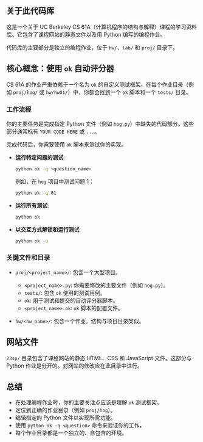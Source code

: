 ## 关于此代码库

这是一个关于 UC Berkeley CS 61A（计算机程序的结构与解释）课程的学习资料库。它包含了课程网站的静态文件以及用 Python 编写的编程作业。

代码库的主要部分是独立的编程作业，位于 `hw/`、`lab/` 和 `proj/` 目录下。

## 核心概念：使用 `ok` 自动评分器

CS 61A 的作业严重依赖于一个名为 `ok` 的自定义测试框架。在每个作业目录（例如 `proj/hog/` 或 `hw/hw01/`）中，你都会找到一个 `ok` 脚本和一个 `tests/` 目录。

### 工作流程

你的主要任务是完成指定 Python 文件（例如 `hog.py`）中缺失的代码部分。这些部分通常标有 `YOUR CODE HERE` 或 `...`。

完成代码后，你需要使用 `ok` 脚本来测试你的实现。

- **运行特定问题的测试**:
  ```bash
  python ok -q <question_name>
  ```
  例如，在 `hog` 项目中测试问题 1：
  ```bash
  python ok -q 01
  ```

- **运行所有测试**:
  ```bash
  python ok
  ```

- **以交互方式解锁和运行测试**:
  ```bash
  python ok -u
  ```

### 关键文件和目录

- `proj/<project_name>/`: 包含一个大型项目。
  - `<project_name>.py`: 你需要修改的主要文件（例如 `hog.py`）。
  - `tests/`: 包含 `ok` 使用的测试用例。
  - `ok`: 用于测试和提交的自动评分器脚本。
  - `<project_name>.ok`: `ok` 脚本的配置文件。

- `hw/<hw_name>/`: 包含一个作业。结构与项目目录类似。

## 网站文件

`23sp/` 目录包含了课程网站的静态 HTML、CSS 和 JavaScript 文件。这部分与 Python 作业是分开的。对网站的修改应在此目录中进行。

## 总结

- 在处理编程作业时，你的主要关注点应该是理解 `ok` 测试框架。
- 定位到正确的作业目录（例如 `proj/hog`）。
- 编辑指定的 Python 文件以实现所需功能。
- 使用 `python ok -q <question>` 命令来验证你的工作。
- 每个作业目录都是一个独立的、自包含的环境。